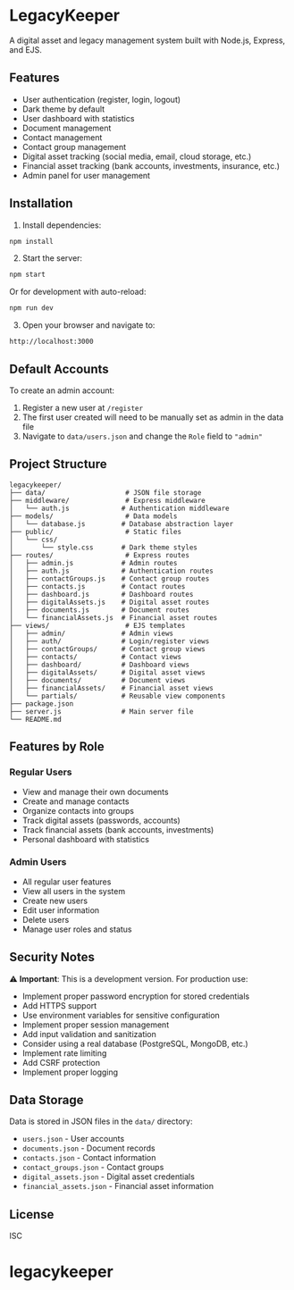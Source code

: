 # LegacyKeeper

A digital asset and legacy management system built with Node.js, Express, and EJS.

## Features

- User authentication (register, login, logout)
- Dark theme by default
- User dashboard with statistics
- Document management
- Contact management
- Contact group management
- Digital asset tracking (social media, email, cloud storage, etc.)
- Financial asset tracking (bank accounts, investments, insurance, etc.)
- Admin panel for user management

## Installation

1. Install dependencies:
```bash
npm install
```

2. Start the server:
```bash
npm start
```

Or for development with auto-reload:
```bash
npm run dev
```

3. Open your browser and navigate to:
```
http://localhost:3000
```

## Default Accounts

To create an admin account:
1. Register a new user at `/register`
2. The first user created will need to be manually set as admin in the data file
3. Navigate to `data/users.json` and change the `Role` field to `"admin"`

## Project Structure

```
legacykeeper/
├── data/                    # JSON file storage
├── middleware/              # Express middleware
│   └── auth.js             # Authentication middleware
├── models/                  # Data models
│   └── database.js         # Database abstraction layer
├── public/                  # Static files
│   └── css/
│       └── style.css       # Dark theme styles
├── routes/                  # Express routes
│   ├── admin.js            # Admin routes
│   ├── auth.js             # Authentication routes
│   ├── contactGroups.js    # Contact group routes
│   ├── contacts.js         # Contact routes
│   ├── dashboard.js        # Dashboard routes
│   ├── digitalAssets.js    # Digital asset routes
│   ├── documents.js        # Document routes
│   └── financialAssets.js  # Financial asset routes
├── views/                   # EJS templates
│   ├── admin/              # Admin views
│   ├── auth/               # Login/register views
│   ├── contactGroups/      # Contact group views
│   ├── contacts/           # Contact views
│   ├── dashboard/          # Dashboard views
│   ├── digitalAssets/      # Digital asset views
│   ├── documents/          # Document views
│   ├── financialAssets/    # Financial asset views
│   └── partials/           # Reusable view components
├── package.json
├── server.js               # Main server file
└── README.md
```

## Features by Role

### Regular Users
- View and manage their own documents
- Create and manage contacts
- Organize contacts into groups
- Track digital assets (passwords, accounts)
- Track financial assets (bank accounts, investments)
- Personal dashboard with statistics

### Admin Users
- All regular user features
- View all users in the system
- Create new users
- Edit user information
- Delete users
- Manage user roles and status

## Security Notes

⚠️ **Important**: This is a development version. For production use:
- Implement proper password encryption for stored credentials
- Add HTTPS support
- Use environment variables for sensitive configuration
- Implement proper session management
- Add input validation and sanitization
- Consider using a real database (PostgreSQL, MongoDB, etc.)
- Implement rate limiting
- Add CSRF protection
- Implement proper logging

## Data Storage

Data is stored in JSON files in the `data/` directory:
- `users.json` - User accounts
- `documents.json` - Document records
- `contacts.json` - Contact information
- `contact_groups.json` - Contact groups
- `digital_assets.json` - Digital asset credentials
- `financial_assets.json` - Financial asset information

## License

ISC
# legacykeeper
